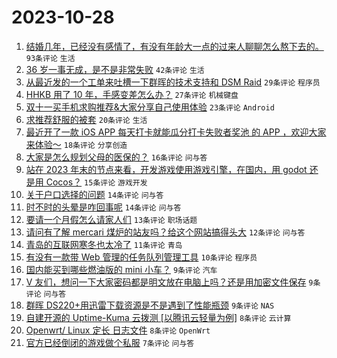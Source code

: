 # 2023-10-28

1. [结婚几年，已经没有感情了，有没有年龄大一点的过来人聊聊怎么熬下去的。](https://www.v2ex.com/t/986200) `93条评论` `生活`
1. [36 岁一事无成，是不是非常失败](https://www.v2ex.com/t/986206) `42条评论` `生活`
1. [从最近发的一个工单来吐槽一下群晖的技术支持和 DSM Raid](https://www.v2ex.com/t/986195) `29条评论` `程序员`
1. [HHKB 用了 10 年，手感变差怎么办？](https://www.v2ex.com/t/986182) `27条评论` `机械键盘`
1. [双十一买手机求购推荐&大家分享自己使用体验](https://www.v2ex.com/t/986198) `23条评论` `Android`
1. [求推荐舒服的被套](https://www.v2ex.com/t/986192) `20条评论` `生活`
1. [最近开了一款 iOS APP 每天打卡就能瓜分打卡失败者奖池 的 APP ，欢迎大家来体验～](https://www.v2ex.com/t/986226) `18条评论` `分享创造`
1. [大家是怎么规划父母的医保的？](https://www.v2ex.com/t/986227) `16条评论` `问与答`
1. [站在 2023 年末的节点来看，开发游戏使用游戏引擎，在国内，用 godot 还是用 Cocos？](https://www.v2ex.com/t/986188) `15条评论` `游戏开发`
1. [关于户口选择的问题](https://www.v2ex.com/t/986224) `14条评论` `问与答`
1. [时不时的头晕是咋回事呢](https://www.v2ex.com/t/986207) `14条评论` `问与答`
1. [要请一个月假怎么请家人们](https://www.v2ex.com/t/986187) `13条评论` `职场话题`
1. [请问有了解 mercari 煤炉的站友吗？给这个网站搞得头大](https://www.v2ex.com/t/986185) `12条评论` `问与答`
1. [青岛的互联网寒冬也太冷了](https://www.v2ex.com/t/986194) `11条评论` `青岛`
1. [有没有一款带 Web 管理的任务队列管理工具](https://www.v2ex.com/t/986232) `10条评论` `程序员`
1. [国内能买到哪些燃油版的 mini 小车？](https://www.v2ex.com/t/986238) `9条评论` `汽车`
1. [V 友们，想问一下大家密码都是明文放在电脑上吗？还是用加密文件保存](https://www.v2ex.com/t/986217) `9条评论` `问与答`
1. [群晖 DS220+用迅雷下载资源是不是遇到了性能瓶颈](https://www.v2ex.com/t/986214) `9条评论` `NAS`
1. [自建开源的 Uptime-Kuma 云拨测 [以腾讯云轻量为例]](https://www.v2ex.com/t/986229) `8条评论` `云计算`
1. [Openwrt/ Linux 定长 日志文件](https://www.v2ex.com/t/986183) `8条评论` `OpenWrt`
1. [官方已经倒闭的游戏做个私服](https://www.v2ex.com/t/986211) `7条评论` `问与答`
